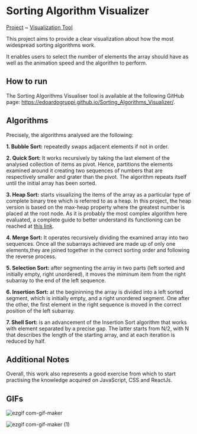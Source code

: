 # Sorting Algorithm Visualizer

[Project](https://github.com/EdoardoGruppi/Sorting_Algorithms_Visualizer) ~ [Visualization Tool](https://edoardogruppi.github.io/Sorting_Algorithms_Visualizer/)

This project aims to provide a clear visualization about how the most widespread sorting algorithms work.

It enables users to select the number of elements the array should have as well as the animation speed and the algorithm to perform.

## How to run

The Sorting Algorithms Visualiser tool is available at the following GitHub page: https://edoardogruppi.github.io/Sorting_Algorithms_Visualizer/.

## Algorithms

Precisely, the algorithms analysed are the following:

**1. Bubble Sort:** repeatedly swaps adjacent elements if not in order.

**2. Quick Sort:** It works recursively by taking the last element of the analysed collection of items as pivot. Hence, partitions the elements examined around it creating two sequences of numbers that are respectively smaller and grater than the pivot. The algorithm repeats itself until the initial array has been sorted.

**3. Heap Sort:** starts visualizing the items of the array as a particular type of complete binary tree which is referred to as a heap. In this project, the heap version is based on the max-heap property where the greatest number is placed at the root node. As it is probably the most complex algorithm here evaluated, a complete guide to better understand its functioning can be reached at [this link](https://www.programiz.com/dsa/heap-sort).

**4. Merge Sort:** It operates recursively dividing the examined array into two sequences. Once all the subarrays achieved are made up of only one elements,they are joined together in the correct sorting order and following the reverse process.

**5. Selection Sort:** after segmenting the array in two parts (left sorted and initially empty, right unordered), it moves the miminum item from the right subarray to the end of the left sequence.

**6. Insertion Sort:** at the begininning the array is divided into a left sorted segment, which is initially empty, and a right unordered segment. One after the other, the first element in the right sequence is moved in the correct position of the left subarray.

**7. Shell Sort:** is an advancement of the Insertion Sort algorithm that works with element separated by a precise gap. The latter starts from N/2, with N that describes the length of the starting array, and at each iteration is reduced by half.

## Additional Notes

Overall, this work also represents a good exercise from which to start practising the knowledge acquired on JavaScript, CSS and ReactJs.

## GIFs

![ezgif com-gif-maker](https://user-images.githubusercontent.com/48513387/131824280-27866ba3-1ec6-447b-958e-31ac302a3802.gif)

![ezgif com-gif-maker (1)](https://user-images.githubusercontent.com/48513387/131824318-00caf12b-e851-49b8-b9ba-74cdf107b179.gif)
